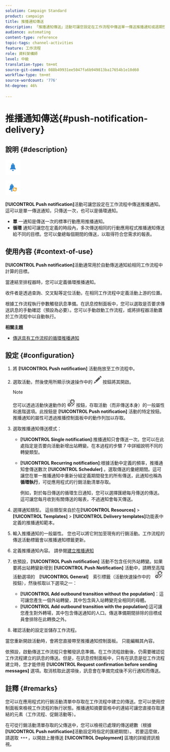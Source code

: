```yaml
---
solution: Campaign Standard
product: campaign
title: 推播通知傳送
description: 「推播通知傳送」活動可讓您設定在工作流程中傳送單一傳送推播通知或週期性推播通知。
audience: automating
content-type: reference
topic-tags: channel-activities
feature: 工作流程
role: 資料架構師
level: 中級
translation-type: tm+mt
source-git-commit: 088b49931ee5047fa6b949813ba17654b1e10d60
workflow-type: tm+mt
source-wordcount: '776'
ht-degree: 46%

---
```



# 推播通知傳送{#push-notification-delivery}

## 說明 {#description}

![](assets/push.png)

![](assets/recurrentpush.png)

**[!UICONTROL Push notification]**&#x200B;活動可讓您設定在工作流程中傳送推播通知。 這可以是單一傳送通知，只傳送一次，也可以是循環通知。

* **單** 一通知是傳送一次的標準行動應用推播通知。
* **循環** 通知可讓您在定義的時段內，多次傳送相同的行動應用程式推播通知傳送給不同的目標。您可以彙總每個期間的傳送，以取得符合您需求的報表。

## 使用內容 {#context-of-use}

**[!UICONTROL Push notification]**&#x200B;活動通常用於自動傳送通知給相同工作流程中計算的目標。

當連結至排程器時，您可以定義循環推播通知。

收件者是透過查詢、交叉點等定位活動，在相同工作流程中定義活動上游的位置。

根據工作流程執行參數觸發訊息準備。在訊息控制面板中，您可以選取是否要求傳送訊息的手動確認（預設為必要）。您可以手動啟動工作流程，或將排程器活動置於工作流程中以自動執行。

**相關主題**

* [傳送具有工作流程的循環推播通知](../../automating/using/recurring-push-notifications.md)

## 設定 {#configuration}

1. 將 **[!UICONTROL Push notification]** 活動拖放至工作流程中。
1. 選取活動，然後使用所顯示快速操作中的 ![](assets/edit_darkgrey-24px.png) 按鈕將其開啟。

   >[!NOTE]
   >
   >您可以透過活動快速動作的 ![](assets/dlv_activity_params-24px.png) 按鈕，存取活動（而非傳送本身）的一般屬性和進階選項。此按鈕是 **[!UICONTROL Push notification]** 活動的特定按鈕。推播通知的屬性可透過推播控制面板中的動作列加以存取。

1. 選取推播通知傳送模式：

   * **[!UICONTROL Single notification]**:推播通知只會傳送一次。您可以在此處指定是否要向活動新增出站轉變。在本過程的步驟 7 中詳細說明不同的轉變類型。
   * **[!UICONTROL Recurring notification]**:根據活動中定義的頻率，推播通知會傳送數次 **[!UICONTROL Scheduler]** 。選取傳送的彙總期間。這可讓您在單一推播通知中重新分組定義期間發生的所有傳送，此通知也稱為&#x200B;**循環執行**，可從應用程式的行銷活動清單存取。

      例如，對於每日傳送的循環生日通知，您可以選擇匯總每月傳送的傳送。 這可讓您每月收到有關傳送的報表，不過通知會每天傳送。

1. 選擇通知類型。 這些類型來自於在&#x200B;**[!UICONTROL Resources]** > **[!UICONTROL Templates]** > **[!UICONTROL Delivery templates]**&#x200B;功能表中定義的推播通知範本。
1. 輸入推播通知的一般屬性。 您也可以將它附加至現有的行銷活動。工作流程的傳送活動標籤會以推播通知標籤更新。
1. 定義推播通知內容。 請參閱[建立推播通知](../../channels/using/preparing-and-sending-a-push-notification.md)
1. 依預設，**[!UICONTROL Push notification]** 活動不包含任何外站轉變。如果要將出站轉變新增到 **[!UICONTROL Push Notification]** 活動中，請轉至高階活動選項的　**[!UICONTROL General]**　索引標籤（活動快速操作中的　![](assets/dlv_activity_params-24px.png)　按鈕），然後核取以下選項之一：

   * **[!UICONTROL Add outbound transition without the population]**：這可讓您產生一個外站轉變，其中包含與入站轉變完全相同的母體。
   * **[!UICONTROL Add outbound transition with the population]**:這可讓您產生對外轉場，其中包含傳送通知的人口。傳送準備期間排除的目標成員會排除在此轉換之外。

1. 確認活動的設定並儲存工作流程。

當您重新開啟活動時，會將您直接帶至推播通知控制面板。 只能編輯其內容。

依預設，啟動傳送工作流程只會觸發訊息準備。在工作流程啟動後，仍需要確認從工作流程建立的訊息的傳送。但是，在訊息控制面板中，只有在訊息是從工作流程建立時，您才能停用 **[!UICONTROL Request confirmation before sending messages]** 選項。取消核取此選項後，訊息會在準備完成後不另行通知而傳送。

## 註釋 {#remarks}

您可以在應用程式的行銷活動清單中存取在工作流程中建立的傳送。您可以使用控制面板來檢視工作流程的執行狀態。推播通知摘要窗格中的連結可讓您直接存取連結的元素（工作流程、促銷活動等）。

在可從行銷活動清單存取的父傳送中，您可以檢視已處理的傳送總數（根據&#x200B;**[!UICONTROL Push notification]**&#x200B;活動設定時指定的匯總期間）。 若要這麼做，請選取 ![](assets/wkf_dlv_detail_button.png)，以開啟上層傳送 **[!UICONTROL Deployment]** 區塊的詳細資訊檢視。
